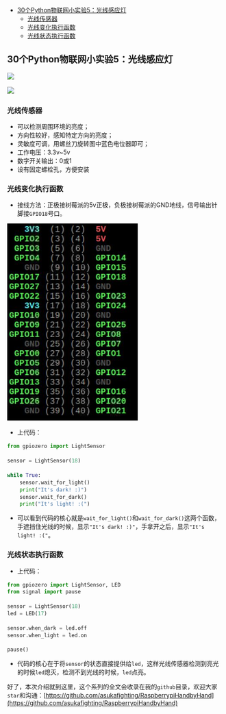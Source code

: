 * [30个Python物联网小实验5：光线感应灯](#30个python物联网小实验5光线感应灯)
	* [光线传感器](#光线传感器)
	* [光线变化执行函数](#光线变化执行函数)
	* [光线状态执行函数](#光线状态执行函数)

## 30个Python物联网小实验5：光线感应灯

![](pic/0118.gif)

![](pic/0119.gif)

### 光线传感器

- 可以检测周围环境的亮度；
- 方向性较好，感知特定方向的亮度；
- 灵敏度可调，用螺丝刀旋转图中蓝色电位器即可；
- 工作电压：3.3v~5v
- 数字开关输出：0或1
- 设有固定螺栓孔，方便安装

### 光线变化执行函数

- 接线方法：正极接树莓派的5v正极，负极接树莓派的GND地线，信号输出针脚接`GPIO18`号口。

![](pic/0101.jpg)

- 上代码：

```py
from gpiozero import LightSensor

sensor = LightSensor(18)

while True:
    sensor.wait_for_light()
    print("It's dark! :)")
    sensor.wait_for_dark()
    print("It's light! :(")
```

- 可以看到代码的核心就是`wait_for_light()`和`wait_for_dark()`这两个函数，手遮挡住光线的时候，显示`"It's dark! :)"`，手拿开之后，显示`"It's light! :("`。

### 光线状态执行函数

- 上代码：

```py
from gpiozero import LightSensor, LED
from signal import pause

sensor = LightSensor(18)
led = LED(17)

sensor.when_dark = led.off
sensor.when_light = led.on

pause()
```

- 代码的核心在于将`sensor`的状态直接提供给`led`，这样光线传感器检测到亮光的时候`led`熄灭，检测不到光线的时候，`led`点亮。

好了，本次介绍就到这里，这个系列的全文会收录在我的`github`目录，欢迎大家`star`和沟通：[https://github.com/asukafighting/RaspberrypiHandbyHand](https://github.com/asukafighting/RaspberrypiHandbyHand)